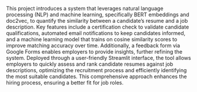 This project introduces a system that leverages natural language processing (NLP) and machine learning, specifically BERT embeddings and doc2vec, to quantify the similarity between a candidate’s resume and a job description. Key features include a certification check to validate candidate qualifications, automated email notifications to keep candidates informed, and a machine learning model that trains on cosine similarity scores to improve matching accuracy over time. Additionally, a feedback form via Google Forms enables employers to provide insights, further refining the system. Deployed through a user-friendly Streamlit interface, the tool allows employers to quickly assess and rank candidate resumes against job descriptions, optimizing the recruitment process and efficiently identifying the most suitable candidates. This comprehensive approach enhances the hiring process, ensuring a better fit for job roles. 
